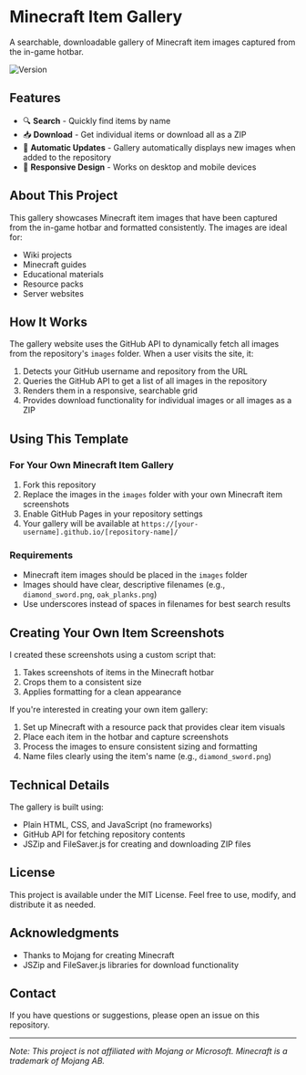 # Minecraft Item Gallery

A searchable, downloadable gallery of Minecraft item images captured from the in-game hotbar.

![Version](https://img.shields.io/endpoint?url=https://raw.githubusercontent.com/TinyTank800/MinecraftAllImages/main/version.json)

## Features

- 🔍 **Search** - Quickly find items by name
- 📥 **Download** - Get individual items or download all as a ZIP
- 🔄 **Automatic Updates** - Gallery automatically displays new images when added to the repository
- 📱 **Responsive Design** - Works on desktop and mobile devices

## About This Project

This gallery showcases Minecraft item images that have been captured from the in-game hotbar and formatted consistently. The images are ideal for:

- Wiki projects
- Minecraft guides
- Educational materials
- Resource packs
- Server websites

## How It Works

The gallery website uses the GitHub API to dynamically fetch all images from the repository's `images` folder. When a user visits the site, it:

1. Detects your GitHub username and repository from the URL
2. Queries the GitHub API to get a list of all images in the repository
3. Renders them in a responsive, searchable grid
4. Provides download functionality for individual images or all images as a ZIP

## Using This Template

### For Your Own Minecraft Item Gallery

1. Fork this repository
2. Replace the images in the `images` folder with your own Minecraft item screenshots
3. Enable GitHub Pages in your repository settings
4. Your gallery will be available at `https://[your-username].github.io/[repository-name]/`

### Requirements

- Minecraft item images should be placed in the `images` folder
- Images should have clear, descriptive filenames (e.g., `diamond_sword.png`, `oak_planks.png`)
- Use underscores instead of spaces in filenames for best search results

## Creating Your Own Item Screenshots

I created these screenshots using a custom script that:

1. Takes screenshots of items in the Minecraft hotbar
2. Crops them to a consistent size
3. Applies formatting for a clean appearance

If you're interested in creating your own item gallery:

1. Set up Minecraft with a resource pack that provides clear item visuals
2. Place each item in the hotbar and capture screenshots
3. Process the images to ensure consistent sizing and formatting
4. Name files clearly using the item's name (e.g., `diamond_sword.png`)

## Technical Details

The gallery is built using:

- Plain HTML, CSS, and JavaScript (no frameworks)
- GitHub API for fetching repository contents
- JSZip and FileSaver.js for creating and downloading ZIP files

## License

This project is available under the MIT License. Feel free to use, modify, and distribute it as needed.

## Acknowledgments

- Thanks to Mojang for creating Minecraft
- JSZip and FileSaver.js libraries for download functionality

## Contact

If you have questions or suggestions, please open an issue on this repository.

---

*Note: This project is not affiliated with Mojang or Microsoft. Minecraft is a trademark of Mojang AB.*